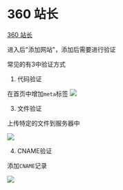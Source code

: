 # 360 站长

[360 站长](https://zhanzhang.so.com/sitetool/site_manage)

进入后"添加网站"，添加后需要进行验证

常见的有3中验证方式

1. 代码验证

在首页中增加`meta`标签
![](https://fudongdong-statics.oss-cn-beijing.aliyuncs.com/images/20211115/e44c9d978fb94b9f82587039ec0ef2a0.png?x-oss-process=image/resize,w_800/quality,q_80)


3. 文件验证

上传特定的文件到服务器中

![](https://fudongdong-statics.oss-cn-beijing.aliyuncs.com/images/20211115/c9436da822714b76aaa478d6c47a8a9f.png?x-oss-process=image/resize,w_800/quality,q_80)



4. CNAME验证

添加`CNAME`记录

![](https://fudongdong-statics.oss-cn-beijing.aliyuncs.com/images/20211115/5ec5ed73ce6a42b7b6f0813c6b15c1bc.png?x-oss-process=image/resize,w_800/quality,q_80)
